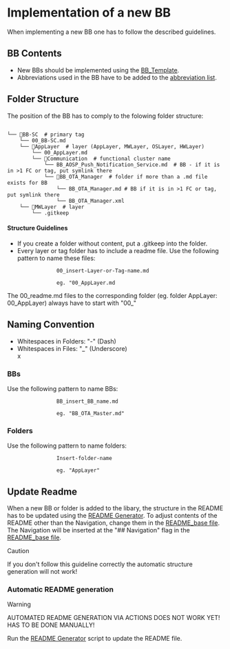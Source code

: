 # Implementation of a new BB

When implementing a new BB one has to follow the described guidelines.



## BB Contents
- New BBs should be implemented using the [BB_Template](/other/utils/BB_Template.md). 
- Abbreviations used in the BB have to be added to the [abbreviation list](/other/utils/Abbreviations.md). 


## Folder Structure
The position of the BB has to comply to the folowing folder structure:

```

└── 📁BB-SC  # primary tag
    └── 00_BB-SC.md  
    └── 📁AppLayer  # layer (AppLayer, MWLayer, OSLayer, HWLayer)
        └── 00_AppLayer.md  
        └── 📁Communication  # functional cluster name
            └── BB_AOSP_Push_Notification_Service.md  # BB - if it is in >1 FC or tag, put symlink there
            └── 📁BB_OTA_Manager  # folder if more than a .md file exists for BB
                └── BB_OTA_Manager.md # BB if it is in >1 FC or tag, put symlink there
                └── BB_OTA_Manager.xml 
    └── 📁MWLayer  # layer
        └── .gitkeep
```

#### Structure Guidelines
- If you create a folder without content, put a .gitkeep into the folder.  
- Every layer or tag folder has to include a readme file. Use the following pattern to name these files:
```
                00_insert-Layer-or-Tag-name.md

                eg. "00_AppLayer.md
```
The 00_readme.md files to the corresponding folder (eg. folder AppLayer: 00_AppLayer) always have to start with "00_"  

## Naming Convention

- Whitespaces in Folders: "-" (Dash)  
- Whitespaces in Files: "_" (Underscore)  
x
### BBs
Use the following pattern to name BBs:
```
                BB_insert_BB_name.md

                eg. "BB_OTA_Master.md"
```

### Folders
Use the following pattern to name folders:
```
                Insert-folder-name
                
                eg. "AppLayer"
```
            

## Update Readme

When a new BB or folder is added to the libary, the structure in the README has to be updated using 
the [README Generator](/other/scripts/readme_generator.py). To adjust contents of the README other than 
the Navigation, change them in the [README_base file](/other/utils/README_base.md). The Navigation will 
be inserted at the "## Navigation" flag in the [README_base file](/other/utils/README_base.md).

> [!CAUTION]
> If you don't follow this guideline correctly the automatic structure generation will not work!


### Automatic README generation

> [!Warning]
> AUTOMATED README GENERATION VIA ACTIONS DOES NOT WORK YET! HAS TO BE DONE MANUALLY!

Run the [README Generator](/other/scripts/readme_generator.py) script to update the README file.